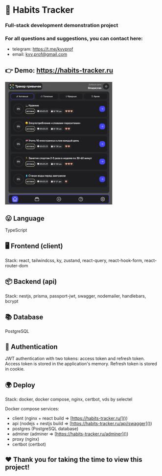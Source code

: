 # 🎯 Habits Tracker

### Full-stack development demonstration project

### For all questions and suggestions, you can contact here:

- telegram: https://t.me/kvvprof
- email: kvv.prof@gmail.com

## 👉 Demo: https://habits-tracker.ru

<img src="screenshot.png"  width="350" height="400">

## 😛 Language

TypeScript

## 🖥 Frontend (client)

Stack: react, tailwindcss, ky, zustand, react-query, react-hook-form, react-router-dom

## 📦 Backend (api)

Stack: nestjs, prisma, passport-jwt, swagger, nodemailer, handlebars, bcrypt

## 📚 Database

PostgreSQL

## 🔑 Authentication

JWT authentication with two tokens: access token and refresh token. Access token is stored in the application's memory. Refresh token is stored in cookie.

## 🌍 Deploy

Stack: docker, docker compose, nginx, certbot, vds by selectel

Docker compose services:

- client (nginx + react build => [https://habits-tracker.ru/]())
- api (nodejs + nestjs build => [https://habits-tracker.ru/api/swagger]())
- postgres (PostgreSQL database)
- adminer (adminer => [https://habits-tracker.ru/adminer]())
- proxy (nginx)
- certbot (certbot)

## ❤️ Thank you for taking the time to view this project!
